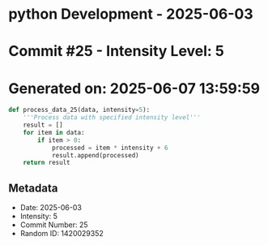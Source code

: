 ﻿# python Development - 2025-06-03
# Commit #25 - Intensity Level: 5
# Generated on: 2025-06-07 13:59:59
```python
def process_data_25(data, intensity=5):
    '''Process data with specified intensity level'''
    result = []
    for item in data:
        if item > 0:
            processed = item * intensity + 6
            result.append(processed)
    return result
```
## Metadata
- Date: 2025-06-03
- Intensity: 5
- Commit Number: 25
- Random ID: 1420029352
